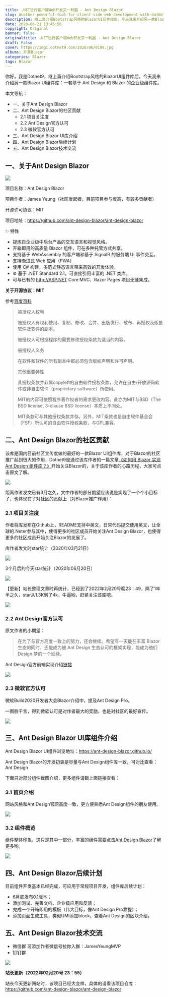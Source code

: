 ```yaml
---
title: .NET进行客户端Web开发又一利器 - Ant Design Blazor
slug: Another-powerful-tool-for-client-side-web-development-with-dotNet-Ant-Design-Blazer
description: 继上篇介绍Bootstrap风格的BlazorUI组件库后，今天我来介绍另一款Blazor UI组件库：一套基于 Ant Design 和 Blazor 的企业级组件库。
date: 2020-06-21 13:45:56
copyright: Original
banner: false
originaltitle: .NET进行客户端Web开发又一利器 - Ant Design Blazor
draft: False
cover: https://img1.dotnet9.com/2020/06/0109.jpg
albums: 开源Blazor
categories: Blazor
tags: Blazor
---
```


你好，我是Dotnet9，继上篇介绍Bootstrap风格的BlazorUI组件库后，今天我来介绍另一款Blazor UI组件库：一套基于 Ant Design 和 Blazor 的企业级组件库。

本文导航：

- 一、关于Ant Design Blazor
- 二、Ant Design Blazor的社区贡献
  - 2.1 项目关注度
  - 2.2 Ant Design官方认可
  - 2.3 微软官方认可
- 三、Ant Design Blazor UI库介绍
- 四、Ant Design Blazor后续计划
- 五、Ant Design Blazor技术交流

## 一、关于Ant Design Blazor

![](https://img1.dotnet9.com/2020/06/0101.png)

项目名称：Ant Design Blazor

项目作者：James Yeung（社区发起者，目前项目参与度高，有较多贡献者）

开源许可协议：MIT

项目地址：https://github.com/ant-design-blazor/ant-design-blazor

✨ 特性

- 提炼自企业级中后台产品的交互语言和视觉风格。
- 开箱即用的高质量 Blazor 组件，可在多种托管方式共享。
- 支持基于 WebAssembly 的客户端和基于 SignalR 的服务端 UI 事件交互。
- 支持渐进式 Web 应用（PWA）
- 使用 C# 构建，多范式静态语言带来高效的开发体验。
- ⚙️ 基于 .NET Standard 2.1，可直接引用丰富的 .NET 类库。
- 可与已有的 http://ASP.NET Core MVC、Razor Pages 项目无缝集成。

**关于开源协议：MIT**

参考[百度百科](https://baike.baidu.com/item/MIT%25E8%25AE%25B8%25E5%258F%25AF%25E8%25AF%2581/6671281%3Ffr%3Daladdin)

>被授权人权利
>
>被授权人有权利使用、复制、修改、合并、出版发行、散布、再授权及贩售软件及软件的副本。
>
>被授权人可根据程序的需要修改授权条款为适当的内容。
>
>被授权人义务
>
>在软件和软件的所有副本中都必须包含版权声明和许可声明。
>
>其他重要特性
>
>此授权条款并非属copyleft的自由软件授权条款，允许在自由/开放源码软件或非自由软件（proprietary software）所使用。
>
>MIT的内容可依照程序著作权者的需求更改内容。此亦为MIT与BSD（The BSD license, 3-clause BSD license）本质上不同处。
>
>MIT条款可与其他授权条款并存。另外，MIT条款也是自由软件基金会（FSF）所认可的自由软件授权条款，与GPL兼容。

## 二、Ant Design Blazor的社区贡献

该库是国内目前社区宣传度做的最好的一款Blazor UI组件库，对于Blazor的社区推广起到很大的作用，Dotnet9是通过该库作者的一篇文章[《如何用 Blazor 实现 Ant Design 组件库？》](https://mp.weixin.qq.com/s/Bhvp4EKgKh-lMyh6v3_Ayg)开始关注Blazor的，关于该库作者的心路历程，大家可点击原文了解。

![](https://img1.dotnet9.com/2020/06/0102.jpg)

距离作者发文已有3月之久，文中作者的部分期望应该说是实现了一个个小目标了，也体现在了对社区的贡献上（对Blazor推广作用）：

### 2.1 项目关注度

作者将库发布在Github上，README支持中英文，日常代码提交使用英文，让全球的.Neter参与其中，使得更多的社区成员开始关注Ant Design Blazor，也使得更多的社区成员开始关注Blazor的发展了。

库作者发文时star统计（2020年03月21日）

![](https://img1.dotnet9.com/2020/06/0103.jpg)

3个月后的今天star统计（2020年06月20日）

![](https://img1.dotnet9.com/2020/06/0104.jpg)

【更新】站长整理文章时再统计，已经到了2022年2月20号晚23：49，隔了1年半之久，star从1.3K到了4k，牛逼哟，赶紧关注该库吧。

![](https://img1.dotnet9.com/2020/06/0105.png)


### 2.2 Ant Design官方认可

原文作者的小期望：

>在为了与官方高度一致上的努力，还会继续。希望有一天能在丰富 Blazor 生态的同时，还能成为被 Ant Design 生态认可的框架实现，能成为他们 Design 梦的一个延续。

Ant Design官方前端实现介绍[链接](https://ant.design/docs/spec/introduce-cn%23%25E5%2589%258D%25E7%25AB%25AF%25E5%25AE%259E%25E7%258E%25B0)

![](https://img1.dotnet9.com/2020/06/0106.jpg)

### 2.3 微软官方认可

微软Build2020开发者大会Blazor介绍中，提及Ant Design Pro。

一图胜千言，得到微软认可是对作者最大的奖励，也是对社区的最好宣传。

![](https://img1.dotnet9.com/2020/06/0107.jpg)

## 三、Ant Design Blazor UI库组件介绍

Ant Design Blazor UI组件浏览地址：https://ant-design-blazor.github.io/

Ant Design Blazor的开发初衷是尽量与Ant Design组件库一致，可对比查看：Ant Design

下面只对部分组件截图介绍，更多组件请戳上面链接查看：

### 3.1 首页介绍

网站风格和Ant Design官网高度一致，更方便熟悉Ant Design组件的朋友使用。

![](https://img1.dotnet9.com/2020/06/0108.jpg)

### 3.2 组件概览

组件整体印象，这只是其中一部分，丰富的组件需要点击[Ant Design Blazor](https://ant-design-blazor.github.io/)了解更多哟。

![](https://img1.dotnet9.com/2020/06/0109.jpg)

## 四、Ant Design Blazor后续计划

目前组件开发基本已经完成，可应用于常规项目开发，组件库后续计划：

- 6月底发布0.1版本；
- 添加测试、完善文档、企业级应用和反馈；
- 完成一个开箱即用的模板（伟大目标，像Ant Design Pro靠拢）；
- 添加页面生成工具，类似UMI添加block，查看Ant Design的区块介绍。

## 五、Ant Design Blazor技术交流

- 微信群 可添加作者微信号拉你入群：JamesYeungMVP
- 钉钉群

![](https://img1.dotnet9.com/2020/06/0110.png)

**站长更新（2022年02月20号 23：55）**

站长今天更新网站时，该项目已经大变样，具体的请看该项目仓库：https://github.com/ant-design-blazor/ant-design-blazor